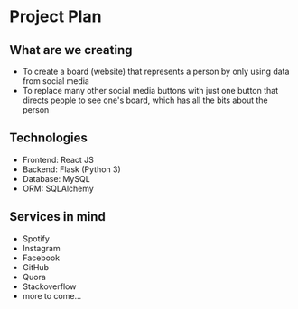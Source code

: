 # Project Plan

## What are we creating
- To create a board (website) that represents a person by only using data from social media
- To replace many other social media buttons with just one button that directs people to see one's board, which has all the bits about the person

## Technologies
- Frontend: React JS
- Backend: Flask (Python 3)
- Database: MySQL
- ORM: SQLAlchemy

## Services in mind
- Spotify
- Instagram
- Facebook
- GitHub
- Quora
- Stackoverflow
- more to come... 
